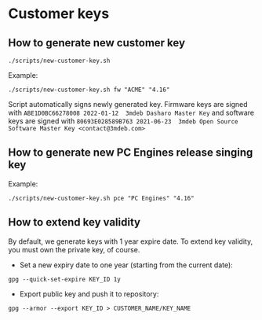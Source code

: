 # Customer keys

## How to generate new customer key

```shell
./scripts/new-customer-key.sh
```

Example:
```shell
./scripts/new-customer-key.sh fw "ACME" "4.16"
```

Script automatically signs newly generated key. Firmware keys are signed with
`ABE1D0BC66278008 2022-01-12  3mdeb Dasharo Master Key` and software keys are
signed with `80693E028589B763 2021-06-23  3mdeb Open Source Software Master Key
<contact@3mdeb.com>`

## How to generate new PC Engines release singing key

Example:
```shell
./scripts/new-customer-key.sh pce "PC Engines" "4.16"
```

## How to extend key validity

By default, we generate keys with 1 year expire date. To extend key validity,
you must own the private key, of course.

* Set a new expiry date to one year (starting from the current date):

```shell
gpg --quick-set-expire KEY_ID 1y
```

* Export public key and push it to repository:

```shell
gpg --armor --export KEY_ID > CUSTOMER_NAME/KEY_NAME
```
